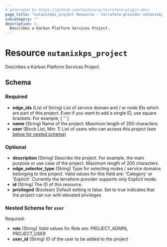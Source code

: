 ```yaml
---
# generated by https://github.com/hashicorp/terraform-plugin-docs
page_title: "nutanixkps_project Resource - terraform-provider-nutanixkps"
subcategory: ""
description: |-
  Describes a Karbon Platform Services Project.
---
```


# Resource `nutanixkps_project`

Describes a Karbon Platform Services Project.



<!-- schema generated by tfplugindocs -->
## Schema

### Required

- **edge_ids** (List of String) List of service domain and / or node IDs which are part of this project. 
				Even if you want to add a single ID, use square brackets. For example, [ '<svc domain id>' ]
- **name** (String) Name of the project: Maximum length of 200 characters.
- **user** (Block List, Min: 1) List of users who can access this project (see [below for nested schema](#nestedblock--user))

### Optional

- **description** (String) Describe the project. For example, the main purpose or use case of the project.
				Maximum length of 200 characters.
- **edge_selector_type** (String) Type for selecting nodes / service domains belonging to this project. 
				Valid values for this field are: 'Category' or 'Explicit'.
				Currently the terraform provider supports only Explicit mode.
- **id** (String) The ID of this resource.
- **privileged** (Boolean) Default setting is false. 
				Set to true indicates that the project can run with elevated privileges

<a id="nestedblock--user"></a>
### Nested Schema for `user`

Required:

- **role** (String) Valid values for Role are: PROJECT_ADMIN, PROJECT_USER
- **user_id** (String) ID of the user to be added to the project


